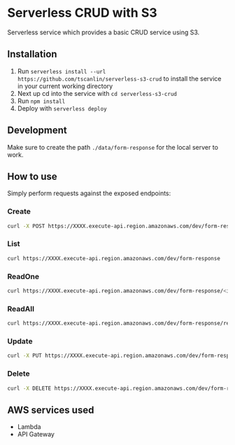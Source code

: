 # Serverless CRUD with S3

Serverless service which provides a basic CRUD service using S3.

## Installation

1. Run `serverless install --url https://github.com/tscanlin/serverless-s3-crud` to install the service in your current working directory
2. Next up cd into the service with `cd serverless-s3-crud`
3. Run `npm install`
4. Deploy with `serverless deploy`

## Development

Make sure to create the path `./data/form-response` for the local server to work.

## How to use

Simply perform requests against the exposed endpoints:

### Create

```bash
curl -X POST https://XXXX.execute-api.region.amazonaws.com/dev/form-response --data '{ "body" : "Learn Serverless" }'
```

### List


```bash
curl https://XXXX.execute-api.region.amazonaws.com/dev/form-response
```

### ReadOne

```bash
curl https://XXXX.execute-api.region.amazonaws.com/dev/form-response/<id>
```

### ReadAll

```bash
curl https://XXXX.execute-api.region.amazonaws.com/dev/form-response/readAll
```

### Update

```bash
curl -X PUT https://XXXX.execute-api.region.amazonaws.com/dev/form-response/<id> --data '{ "body" : "Understand Serverless" }'
```

### Delete

```bash
curl -X DELETE https://XXXX.execute-api.region.amazonaws.com/dev/form-response/<id>
```

## AWS services used

- Lambda
- API Gateway
